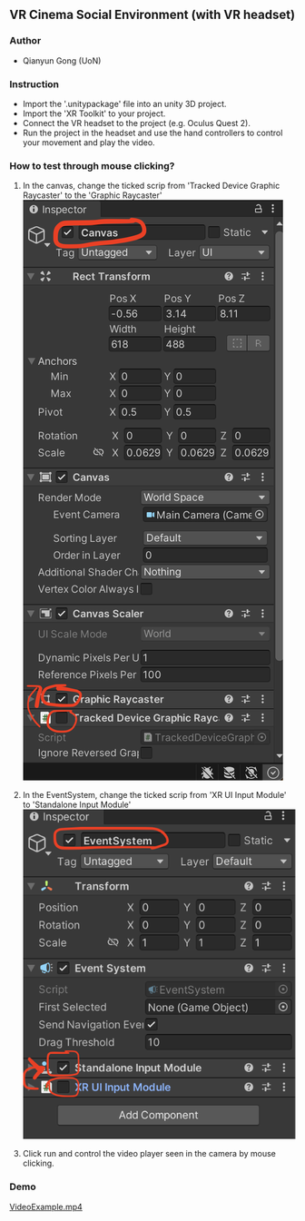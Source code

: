 ## VR Cinema Social Environment (with VR headset)

### Author
- Qianyun Gong (UoN)
### Instruction
- Import the '.unitypackage' file into an unity 3D project.
- Import the 'XR Toolkit' to your project.
- Connect the VR headset to the project (e.g. Oculus Quest 2).
- Run the project in the headset and use the hand controllers to control your movement and play the video.

### How to test through mouse clicking?
1. In the canvas, change the ticked scrip from 'Tracked Device Graphic Raycaster' to the 'Graphic Raycaster'
![CanvasChange.png](resources%2FCanvasChange.png)


2. In the EventSystem, change the ticked scrip from 'XR UI Input Module' to 'Standalone Input Module'
![EventSystemChange.png](resources%2FEventSystemChange.png)


3. Click run and control the video player seen in the camera by mouse clicking.


### Demo
[VideoExample.mp4](resources%2FVideoExample.mp4)